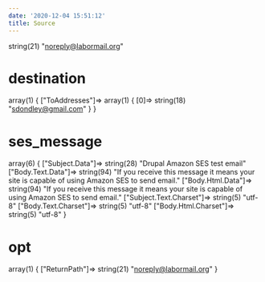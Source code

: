 ```yaml
---
date: '2020-12-04 15:51:12'
title: Source
---
```

string(21) "noreply@labormail.org"

# destination
array(1) {
  ["ToAddresses"]=>
  array(1) {
    [0]=>
    string(18) "sdondley@gmail.com"
  }
}

# ses_message
array(6) {
  ["Subject.Data"]=>
  string(28) "Drupal Amazon SES test email"
  ["Body.Text.Data"]=>
  string(94) "If you receive this message it means your site is capable of using Amazon SES
to send email."
  ["Body.Html.Data"]=>
  string(94) "If you receive this message it means your site is capable of using Amazon SES
to send email."
  ["Subject.Text.Charset"]=>
  string(5) "utf-8"
  ["Body.Text.Charset"]=>
  string(5) "utf-8"
  ["Body.Html.Charset"]=>
  string(5) "utf-8"
}

# opt
array(1) {
  ["ReturnPath"]=>
  string(21) "noreply@labormail.org"
}
